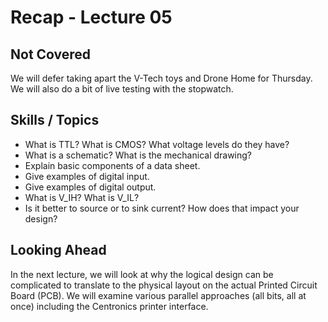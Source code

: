 # Recap - Lecture 05

## Not Covered

We will defer taking apart the V-Tech toys and Drone Home for Thursday.  We will also do a bit of live testing with the stopwatch.  

## Skills / Topics

* What is TTL? What is CMOS? What voltage levels do they have?
* What is a schematic? What is the mechanical drawing?
* Explain basic components of a data sheet.  
* Give examples of digital input.
* Give examples of digital output.
* What is V_IH? What is V_IL?
* Is it better to source or to sink current? How does that impact your design?

## Looking Ahead

In the next lecture, we will look at why the logical design can be complicated to translate to the physical layout on the actual Printed Circuit Board (PCB).  We will examine various parallel approaches (all bits, all at once) including the Centronics printer interface.  